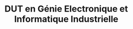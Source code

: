 ---
layout: post
title:  "DUT en Génie Electronique et Informatique Industrielle"
date-start:   2002-09
date-end: 2004-09
categories: cv
company: "IUT Sénart"
place: "Paris XII (Lieusaint-77)" 
---